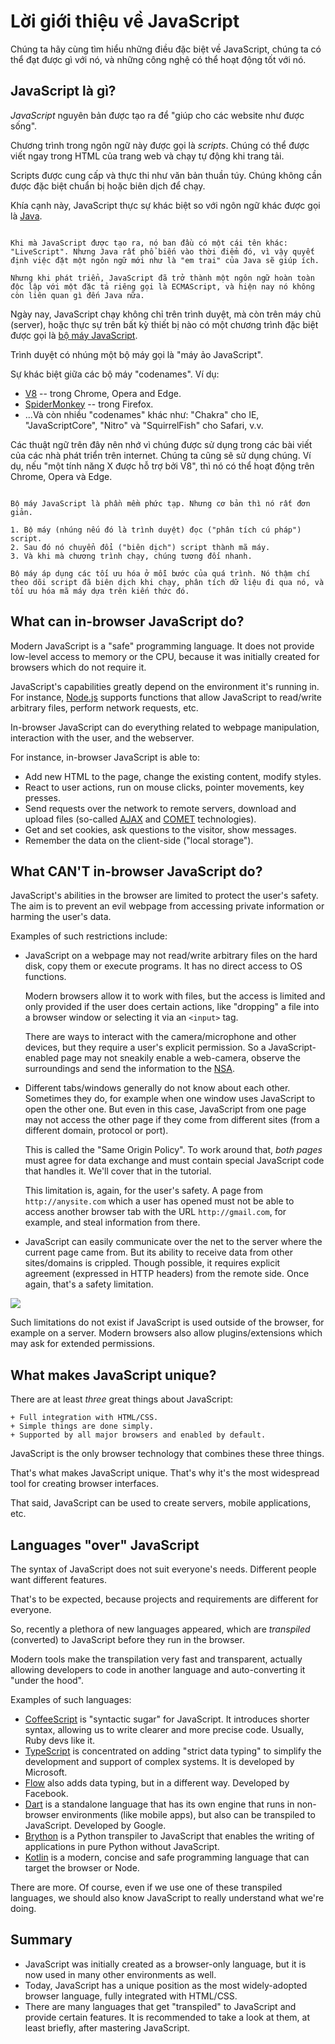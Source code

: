 # Lời giới thiệu về JavaScript

Chúng ta hãy cùng tìm hiểu những điều đặc biệt về JavaScript, chúng ta có thể đạt được gì với nó, và những công nghệ có thể hoạt động tốt với nó.

## JavaScript là gì?

_JavaScript_ nguyên bản được tạo ra để "giúp cho các website như được sống".

Chương trình trong ngôn ngữ này được gọi là _scripts_. Chúng có thể được viết ngay trong HTML của trang web và chạy tự động khi trang tải.

Scripts được cung cấp và thực thi như văn bản thuần túy. Chúng không cần được đặc biệt chuẩn bị hoặc biên dịch để chạy.

Khía cạnh này, JavaScript thực sự khác biệt so với ngôn ngữ khác được gọi là [Java](<https://en.wikipedia.org/wiki/Java_(programming_language)>).

```smart header="Tại sao nó gọi là <u>Java</u>Script?"

Khi mà JavaScript được tạo ra, nó ban đầu có một cái tên khác: "LiveScript". Nhưng Java rất phổ biến vào thời điểm đó, vì vậy quyết định việc đặt một ngôn ngữ mới như là "em trai" của Java sẽ giúp ích.

Nhưng khi phát triển, JavaScript đã trở thành một ngôn ngữ hoàn toàn độc lập với một đặc tả riêng gọi là ECMAScript, và hiện nay nó không còn liên quan gì đến Java nữa.
```

Ngày nay, JavaScript chạy không chỉ trên trình duyệt, mà còn trên máy chủ (server), hoặc thực sự trên bất kỳ thiết bị nào có một chương trình đặc biệt được gọi là [bộ máy JavaScript](https://en.wikipedia.org/wiki/JavaScript_engine).

Trình duyệt có nhúng một bộ máy gọi là "máy ảo JavaScript".

Sự khác biệt giữa các bộ máy "codenames". Ví dụ:

- [V8](<https://en.wikipedia.org/wiki/V8_(JavaScript_engine)>) -- trong Chrome, Opera and Edge.
- [SpiderMonkey](https://en.wikipedia.org/wiki/SpiderMonkey) -- trong Firefox.
- ...Và còn nhiều "codenames" khác như: "Chakra" cho IE, "JavaScriptCore", "Nitro" và "SquirrelFish" cho Safari, v.v.

Các thuật ngữ trên đây nên nhớ vì chúng được sử dụng trong các bài viết của các nhà phát triển trên internet. Chúng ta cũng sẽ sử dụng chúng. Ví dụ, nếu "một tính năng X được hỗ trợ bởi V8", thì nó có thể hoạt động trên Chrome, Opera và Edge.

```smart header="Bộ máy hoạt động như thế nào?"

Bộ máy JavaScript là phần mềm phức tạp. Nhưng cơ bản thì nó rất đơn giản.

1. Bộ máy (nhúng nếu đó là trình duyệt) đọc ("phân tích cú pháp") script.
2. Sau đó nó chuyển đổi ("biên dịch") script thành mã máy.
3. Và khi mà chương trình chạy, chúng tương đối nhanh.

Bộ máy áp dụng các tối ưu hóa ở mỗi bước của quá trình. Nó thậm chí theo dõi script đã biên dịch khi chạy, phân tích dữ liệu đi qua nó, và tối ưu hóa mã máy dựa trên kiến thức đó.
```

## What can in-browser JavaScript do?

Modern JavaScript is a "safe" programming language. It does not provide low-level access to memory or the CPU, because it was initially created for browsers which do not require it.

JavaScript's capabilities greatly depend on the environment it's running in. For instance, [Node.js](https://wikipedia.org/wiki/Node.js) supports functions that allow JavaScript to read/write arbitrary files, perform network requests, etc.

In-browser JavaScript can do everything related to webpage manipulation, interaction with the user, and the webserver.

For instance, in-browser JavaScript is able to:

- Add new HTML to the page, change the existing content, modify styles.
- React to user actions, run on mouse clicks, pointer movements, key presses.
- Send requests over the network to remote servers, download and upload files (so-called [AJAX](<https://en.wikipedia.org/wiki/Ajax_(programming)>) and [COMET](<https://en.wikipedia.org/wiki/Comet_(programming)>) technologies).
- Get and set cookies, ask questions to the visitor, show messages.
- Remember the data on the client-side ("local storage").

## What CAN'T in-browser JavaScript do?

JavaScript's abilities in the browser are limited to protect the user's safety. The aim is to prevent an evil webpage from accessing private information or harming the user's data.

Examples of such restrictions include:

- JavaScript on a webpage may not read/write arbitrary files on the hard disk, copy them or execute programs. It has no direct access to OS functions.

  Modern browsers allow it to work with files, but the access is limited and only provided if the user does certain actions, like "dropping" a file into a browser window or selecting it via an `<input>` tag.

  There are ways to interact with the camera/microphone and other devices, but they require a user's explicit permission. So a JavaScript-enabled page may not sneakily enable a web-camera, observe the surroundings and send the information to the [NSA](https://en.wikipedia.org/wiki/National_Security_Agency).

- Different tabs/windows generally do not know about each other. Sometimes they do, for example when one window uses JavaScript to open the other one. But even in this case, JavaScript from one page may not access the other page if they come from different sites (from a different domain, protocol or port).

  This is called the "Same Origin Policy". To work around that, _both pages_ must agree for data exchange and must contain special JavaScript code that handles it. We'll cover that in the tutorial.

  This limitation is, again, for the user's safety. A page from `http://anysite.com` which a user has opened must not be able to access another browser tab with the URL `http://gmail.com`, for example, and steal information from there.

- JavaScript can easily communicate over the net to the server where the current page came from. But its ability to receive data from other sites/domains is crippled. Though possible, it requires explicit agreement (expressed in HTTP headers) from the remote side. Once again, that's a safety limitation.

![](limitations.svg)

Such limitations do not exist if JavaScript is used outside of the browser, for example on a server. Modern browsers also allow plugins/extensions which may ask for extended permissions.

## What makes JavaScript unique?

There are at least _three_ great things about JavaScript:

```compare
+ Full integration with HTML/CSS.
+ Simple things are done simply.
+ Supported by all major browsers and enabled by default.
```

JavaScript is the only browser technology that combines these three things.

That's what makes JavaScript unique. That's why it's the most widespread tool for creating browser interfaces.

That said, JavaScript can be used to create servers, mobile applications, etc.

## Languages "over" JavaScript

The syntax of JavaScript does not suit everyone's needs. Different people want different features.

That's to be expected, because projects and requirements are different for everyone.

So, recently a plethora of new languages appeared, which are _transpiled_ (converted) to JavaScript before they run in the browser.

Modern tools make the transpilation very fast and transparent, actually allowing developers to code in another language and auto-converting it "under the hood".

Examples of such languages:

- [CoffeeScript](https://coffeescript.org/) is "syntactic sugar" for JavaScript. It introduces shorter syntax, allowing us to write clearer and more precise code. Usually, Ruby devs like it.
- [TypeScript](https://www.typescriptlang.org/) is concentrated on adding "strict data typing" to simplify the development and support of complex systems. It is developed by Microsoft.
- [Flow](https://flow.org/) also adds data typing, but in a different way. Developed by Facebook.
- [Dart](https://www.dartlang.org/) is a standalone language that has its own engine that runs in non-browser environments (like mobile apps), but also can be transpiled to JavaScript. Developed by Google.
- [Brython](https://brython.info/) is a Python transpiler to JavaScript that enables the writing of applications in pure Python without JavaScript.
- [Kotlin](https://kotlinlang.org/docs/reference/js-overview.html) is a modern, concise and safe programming language that can target the browser or Node.

There are more. Of course, even if we use one of these transpiled languages, we should also know JavaScript to really understand what we're doing.

## Summary

- JavaScript was initially created as a browser-only language, but it is now used in many other environments as well.
- Today, JavaScript has a unique position as the most widely-adopted browser language, fully integrated with HTML/CSS.
- There are many languages that get "transpiled" to JavaScript and provide certain features. It is recommended to take a look at them, at least briefly, after mastering JavaScript.
